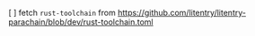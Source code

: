 [ ] fetch `rust-toolchain` from https://github.com/litentry/litentry-parachain/blob/dev/rust-toolchain.toml